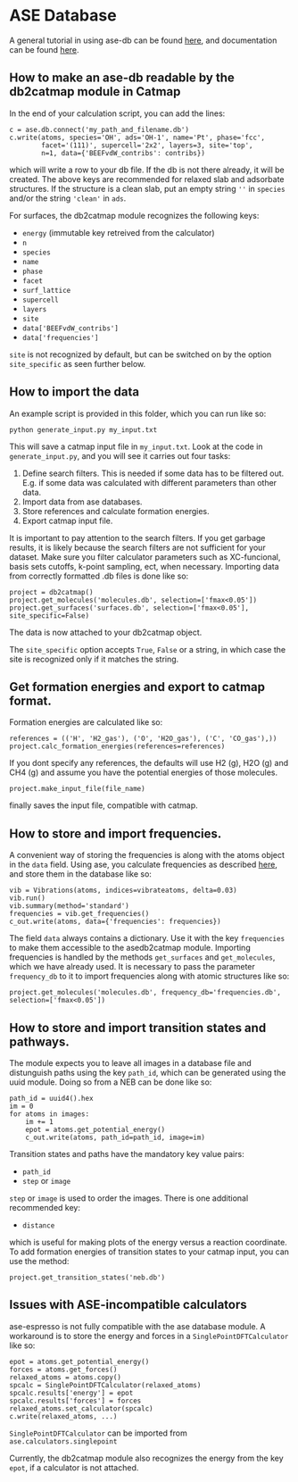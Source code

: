 # ASE Database

A general tutorial in using ase-db can be found [here](https://wiki.fysik.dtu.dk/ase/tutorials/db/db.html),
and documentation can be found [here](https://wiki.fysik.dtu.dk/ase/ase/db/db.html).

## How to make an ase-db readable by the db2catmap module in Catmap

In the end of your calculation script, you can add the lines:
    
    c = ase.db.connect('my_path_and_filename.db')
    c.write(atoms, species='OH', ads='OH-1', name='Pt', phase='fcc',
            facet='(111)', supercell='2x2', layers=3, site='top',
            n=1, data={'BEEFvdW_contribs': contribs})

which will write a row to your db file. If the db is not there already,
it will be created. The above keys are recommended for relaxed slab and adsorbate structures.
If the structure is a clean slab, put an empty string `''` in `species` and/or the string `'clean'` in `ads`.

For surfaces, the db2catmap module recognizes the following keys:

 - `energy` (immutable key retreived from the calculator)
 - `n`
 - `species`
 - `name`
 - `phase`
 - `facet`
 - `surf_lattice`
 - `supercell`
 - `layers`
 - `site`
 - `data['BEEFvdW_contribs']`
 - `data['frequencies']`

`site` is not recognized by default, but can be switched on by the option `site_specific` as seen further below.

## How to import the data

An example script is provided in this folder, which you can run like so:

    python generate_input.py my_input.txt

This will save a catmap input file in `my_input.txt`.
Look at the code in `generate_input.py`, and you will see it carries out four tasks:
1) Define search filters. This is needed if some data has to be filtered out.
    E.g. if some data was calculated with different parameters than other data. 
2) Import data from ase databases.
3) Store references and calculate formation energies.
4) Export catmap input file.

It is important to pay attention to the search filters. If you get garbage
results, it is likely because the search filters are not
sufficient for your dataset. Make sure you filter calculator parameters such as
XC-funcional, basis sets cutoffs, k-point sampling, ect, when necessary.
Importing data from correctly formatted .db files is done like so:
    
    project = db2catmap()
    project.get_molecules('molecules.db', selection=['fmax<0.05'])
    project.get_surfaces('surfaces.db', selection=['fmax<0.05'], site_specific=False)

The data is now attached to your db2catmap object.

The `site_specific` option accepts `True`, `False` or a string, in which case the site is recognized only if it matches the string.

## Get formation energies and export to catmap format.

Formation energies are calculated like so:

    references = (('H', 'H2_gas'), ('O', 'H2O_gas'), ('C', 'CO_gas'),))
    project.calc_formation_energies(references=references)

If you dont specify any references, the defaults will use H2 (g), H2O (g) and CH4 (g) and assume you have the potential energies of those molecules. 

    project.make_input_file(file_name)

finally saves the input file, compatible with catmap.

## How to store and import frequencies.

A convenient way of storing the frequencies is along with the atoms object in the `data` field. Using ase, you calculate frequencies as described [here](https://wiki.fysik.dtu.dk/ase/ase/vibrations/vibrations.html), and store them in the database like so:

    vib = Vibrations(atoms, indices=vibrateatoms, delta=0.03)
    vib.run()
    vib.summary(method='standard')
    frequencies = vib.get_frequencies()
    c_out.write(atoms, data={'frequencies': frequencies})

The field `data` always contains a dictionary. Use it with the key `frequencies` to make them accessible to the asedb2catmap module.
Importing frequencies is handled by the methods `get_surfaces` and `get_molecules`, which we have already used. It is necessary to pass the parameter `frequency_db` to it to import frequencies along with atomic structures like so:

    project.get_molecules('molecules.db', frequency_db='frequencies.db', selection=['fmax<0.05'])

## How to store and import transition states and pathways.

The module expects you to leave all images in a database file and distunguish
paths using the key `path_id`, which can be generated using the uuid module.
Doing so from a NEB can be done like so:

    path_id = uuid4().hex
    im = 0
    for atoms in images:
        im += 1
        epot = atoms.get_potential_energy()
        c_out.write(atoms, path_id=path_id, image=im)

Transition states and paths have the mandatory key value pairs:

 - `path_id`
 - `step` or `image`

`step` or `image` is used to order the images.
There is one additional recommended key:

 - `distance`

which is useful for making plots of the energy versus a reaction coordinate.
To add formation energies of transition states to your catmap input, you can use the method:

    project.get_transition_states('neb.db')

## Issues with ASE-incompatible calculators

ase-espresso is not fully compatible with the ase database module.
A workaround is to store the energy and forces in a `SinglePointDFTCalculator` like so:

    epot = atoms.get_potential_energy()
    forces = atoms.get_forces()
    relaxed_atoms = atoms.copy()
    spcalc = SinglePointDFTCalculator(relaxed_atoms)
    spcalc.results['energy'] = epot
    spcalc.results['forces'] = forces
    relaxed_atoms.set_calculator(spcalc)
    c.write(relaxed_atoms, ...)

`SinglePointDFTCalculator` can be imported from `ase.calculators.singlepoint`

Currently, the db2catmap module also recognizes the energy from the key `epot`, if a calculator is not attached.

